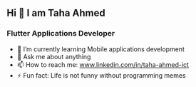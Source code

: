 ## Hi 👋 I am Taha Ahmed
###                         Flutter Applications Developer 



- 🌱 I’m currently learning Mobile applications development 
- 💬 Ask me about anything
- 📫 How to reach me: www.linkedin.com/in/taha-ahmed-ict
- ⚡ Fun fact: Life is not funny without programming memes 

